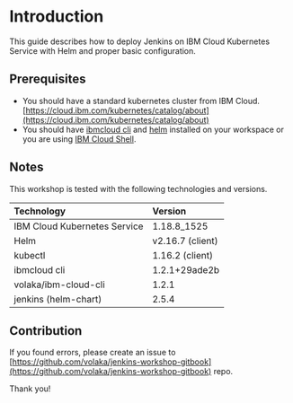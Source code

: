 # Introduction

This guide describes how to deploy Jenkins on IBM Cloud Kubernetes Service with Helm and proper basic configuration.

## Prerequisites

* You should have a standard kubernetes cluster from IBM Cloud. [https://cloud.ibm.com/kubernetes/catalog/about](https://cloud.ibm.com/kubernetes/catalog/about)
* You should have [ibmcloud cli](https://cloud.ibm.com/docs/cli?topic=cli-getting-started) and [helm](https://helm.sh/docs/intro/install/) installed on your workspace or you are using [IBM Cloud Shell](https://www.ibm.com/cloud/cloud-shell).

## Notes

This workshop is tested with the following technologies and versions.

| Technology | Version |
| :--- | :--- |
| IBM Cloud Kubernetes Service | 1.18.8\_1525 |
| Helm | v2.16.7 \(client\) |
| kubectl | 1.16.2 \(client\) |
| ibmcloud cli | 1.2.1+29ade2b |
| volaka/ibm-cloud-cli | 1.2.1 |
| jenkins \(helm-chart\) | 2.5.4 |

## Contribution

If you found errors, please create an issue to [https://github.com/volaka/jenkins-workshop-gitbook](https://github.com/volaka/jenkins-workshop-gitbook) repo.

Thank you!

